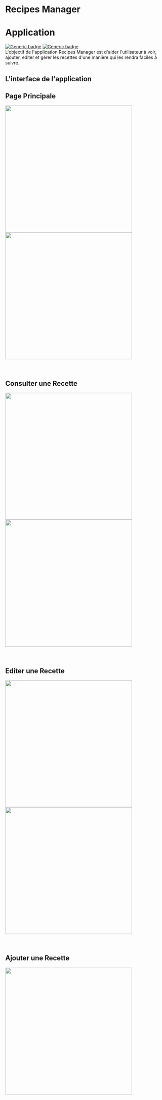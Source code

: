 # Recipes Manager

# Application
   [![Generic badge](https://img.shields.io/badge/Recipes_Manager-v1.0-red.svg)](https://shields.io/)  [![Generic badge](https://img.shields.io/badge/Made_with-JAVA-<COLOR>.svg)](https://shields.io/) </br>
   L'objectif de l'application Recipes Manager est d'aider 
   l'utilisateur à voir, ajouter, editer et gérer les recettes 
   d'une manière qui les rendra faciles à suivre.
## L'interface de l'application
   ## Page Principale
<img src="/Screenshots/Screenshot_20201231_113202_com.example.cookingapp.jpg" width="400" margin-right="10px"> <img src="/Screenshots/Screenshot_20201231_113214_com.example.cookingapp.jpg" width="400"><br/><br/><br/>

   ## Consulter une Recette
<img src="/Screenshots/Screenshot_20201231_171729_com.example.cookingapp.jpg" width="400" margin-right="10px"> <img src="/Screenshots/Screenshot_20201231_171735_com.example.cookingapp.jpg" width="400" margin-right="10px"> <br/><br/><br/>

   ## Editer une Recette
<img src="/Screenshots/Screenshot_20201231_113300_com.example.cookingapp.jpg" width="400" margin-right="10px"> <img src="/Screenshots/Screenshot_20201231_113304_com.example.cookingapp.jpg" width="400" margin-right="10px"> <br/><br/><br/>

   ## Ajouter une Recette
<img src="/Screenshots/Screenshot_20201231_113224_com.example.cookingapp.jpg" width="400" margin-right="10px"> 
